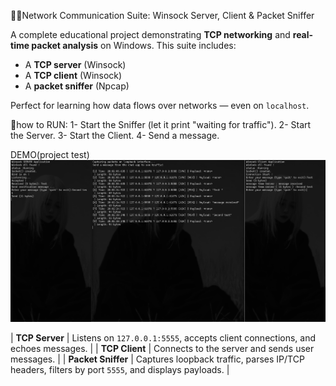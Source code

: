 🕵️‍♂️Network Communication Suite: Winsock Server, Client & Packet Sniffer

A complete educational project demonstrating **TCP networking** and **real-time packet analysis** on Windows. This suite includes:
-  A **TCP server** (Winsock)
-  A **TCP client** (Winsock)
-  A **packet sniffer** (Npcap)

Perfect for learning how data flows over networks — even on `localhost`.


🛑how to RUN:
1- Start the Sniffer (let it print "waiting for traffic").
2- Start the Server.
3- Start the Client.
4- Send a message.


DEMO(project test)
![Image Alt](https://github.com/zx9-x/Packet-Sniffer/blob/1e186e8ec10514967469f0cf60b019159bc5e4ee/Packet%20Sniffer/test.png)

| **TCP Server** | Listens on `127.0.0.1:5555`, accepts client connections, and echoes messages. |
| **TCP Client** | Connects to the server and sends user messages. |
| **Packet Sniffer** | Captures loopback traffic, parses IP/TCP headers, filters by port `5555`, and displays payloads. |

